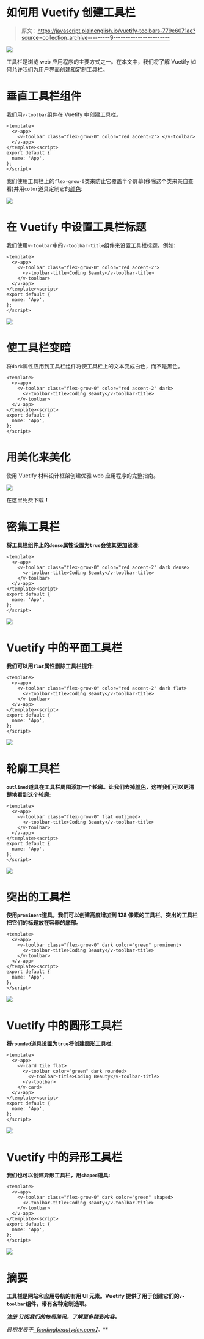# 如何用 Vuetify 创建工具栏

> 原文：<https://javascript.plainenglish.io/vuetify-toolbars-779e6071ae?source=collection_archive---------9----------------------->

![](img/d7a3f9dba21d752f03c5026998d0419d.png)

工具栏是浏览 web 应用程序的主要方式之一。在本文中，我们将了解 Vuetify 如何允许我们为用户界面创建和定制工具栏。

# 垂直工具栏组件

我们用`v-toolbar`组件在 Vuetify 中创建工具栏。

```
<template>
  <v-app>
    <v-toolbar class="flex-grow-0" color="red accent-2"> </v-toolbar>
  </v-app>
</template><script>
export default {
  name: 'App',
};
</script>
```

我们使用工具栏上的`flex-grow-0`类来防止它覆盖半个屏幕(移除这个类来亲自查看)并用`color`道具定制它的[颜色](https://codingbeautydev.com/blog/vuetify-colors/):

![](img/87b8ec6d588203c482333f3e2a426977.png)

# 在 Vuetify 中设置工具栏标题

我们使用`v-toolbar`中的`v-toolbar-title`组件来设置工具栏标题。例如:

```
<template>
  <v-app>
    <v-toolbar class="flex-grow-0" color="red accent-2">
      <v-toolbar-title>Coding Beauty</v-toolbar-title>
    </v-toolbar>
  </v-app>
</template><script>
export default {
  name: 'App',
};
</script>
```

![](img/7938c93ca8522066eccf74009d6df4c6.png)

# 使工具栏变暗

将`dark`属性应用到工具栏组件将使工具栏上的文本变成白色，而不是黑色。

```
<template>
  <v-app>
    <v-toolbar class="flex-grow-0" color="red accent-2" dark>
      <v-toolbar-title>Coding Beauty</v-toolbar-title>
    </v-toolbar>
  </v-app>
</template><script>
export default {
  name: 'App',
};
</script>
```

# 用美化来美化

使用 Vuetify 材料设计框架创建优雅 web 应用程序的完整指南。

![](img/ff271935eabc3e42d8f111285dca7821.png)

在这里免费下载[](https://mailchi.mp/583226ee0d7b/beautify-with-vuetify)****！****

# **密集工具栏**

**将工具栏组件上的`dense`属性设置为`true`会使其更加紧凑:**

```
<template>
  <v-app>
    <v-toolbar class="flex-grow-0" color="red accent-2" dark dense>
      <v-toolbar-title>Coding Beauty</v-toolbar-title>
    </v-toolbar>
  </v-app>
</template><script>
export default {
  name: 'App',
};
</script>
```

**![](img/ff1d7200a821747cb1785e1c90d6af26.png)**

# **Vuetify 中的平面工具栏**

**我们可以用`flat`属性删除工具栏提升:**

```
<template>
  <v-app>
    <v-toolbar class="flex-grow-0" color="red accent-2" dark flat>
      <v-toolbar-title>Coding Beauty</v-toolbar-title>
    </v-toolbar>
  </v-app>
</template><script>
export default {
  name: 'App',
};
</script>
```

**![](img/836ad76b579512a78758ea0dfda5b052.png)**

# **轮廓工具栏**

**`outlined`道具在工具栏周围添加一个轮廓。让我们去掉[颜色](https://codingbeautydev.com/blog/vuetify-colors/)，这样我们可以更清楚地看到这个轮廓:**

```
<template>
  <v-app>
    <v-toolbar class="flex-grow-0" flat outlined>
      <v-toolbar-title>Coding Beauty</v-toolbar-title>
    </v-toolbar>
  </v-app>
</template><script>
export default {
  name: 'App',
};
</script>
```

**![](img/bea882c2d951a8822777bc641e394e1f.png)**

# **突出的工具栏**

**使用`prominent`道具，我们可以创建高度增加到 128 像素的工具栏。突出的工具栏把它们的标题放在容器的底部。**

```
<template>
  <v-app>
    <v-toolbar class="flex-grow-0" dark color="green" prominent>
      <v-toolbar-title>Coding Beauty</v-toolbar-title>
    </v-toolbar>
  </v-app>
</template><script>
export default {
  name: 'App',
};
</script>
```

**![](img/81379c0ea9a5f08d076759daa57f856d.png)**

# **Vuetify 中的圆形工具栏**

**将`rounded`道具设置为`true`将创建圆形工具栏:**

```
<template>
  <v-app>
    <v-card tile flat>
      <v-toolbar color="green" dark rounded>
        <v-toolbar-title>Coding Beauty</v-toolbar-title>
      </v-toolbar>
    </v-card>
  </v-app>
</template><script>
export default {
  name: 'App',
};
</script>
```

**![](img/aefdb5a54c0f4ee047b60684b3d4c7ae.png)**

# **Vuetify 中的异形工具栏**

**我们也可以创建异形工具栏，用`shaped`道具:**

```
<template>
  <v-app>
    <v-toolbar class="flex-grow-0" dark color="green" shaped>
      <v-toolbar-title>Coding Beauty</v-toolbar-title>
    </v-toolbar>
  </v-app>
</template><script>
export default {
  name: 'App',
};
</script>
```

**![](img/1c0aa0d8179c9d9dcd46407e3fa1bcb2.png)**

# **摘要**

**工具栏是网站和应用导航的有用 UI 元素。Vuetify 提供了用于创建它们的`v-toolbar`组件，带有各种定制选项。**

**[*注册*](http://eepurl.com/hRfyJL) *订阅我们的每周简讯，了解更多精彩内容。***

***最初发表于*[*【codingbeautydev.com】*](https://codingbeautydev.com/blog/vuetify-toolbar/)*。***